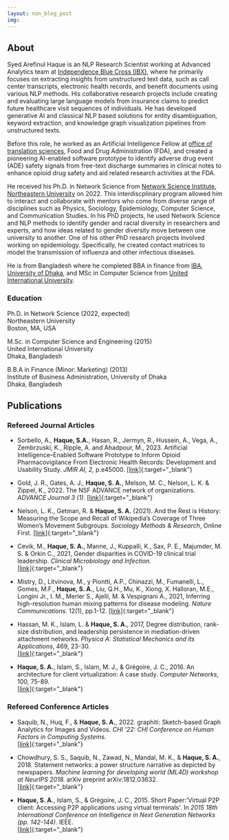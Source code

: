 ```yaml
---
layout: non_blog_post
img:
---
```


## About

Syed Arefinul Haque is an NLP Research Scientist working at Advanced Analytics team at [Independence Blue Cross (IBX)](https://www.ibx.com/), where he primarily focuses on extracting insights from unstructured text data, such as call center transcripts, electronic health records, and benefit documents using various NLP methods. His collaborative research projects include creating and evaluating large language models from insurance claims to predict future healthcare visit sequences of individuals. He has developed generative AI and classical NLP based solutions for entity disambiguation, keyword extraction, and knowledge graph visualization pipelines from unstructured texts.

Before this role, he worked as an Artificial Intelligence Fellow at [office of translation sciences](https://www.fda.gov/about-fda/center-drug-evaluation-and-research-cder/office-translational-sciences), Food and Drug Administration (FDA), and created a pioneering AI-enabled software prototype to identify adverse drug event (ADE) safety signals from free-text discharge summaries in clinical notes to enhance opioid drug safety and aid related research activities at the FDA.

He received his Ph.D. in Network Science from [Network Science Institute](https://www.networkscienceinstitute.org/phd), [Northeastern University](https://www.northeastern.edu/) on 2022. This interdiscplinary program allowed him to interact and collaborate with mentors who come from diverse range of disciplines such as Physics, Sociology, Epidemiology, Computer Science, and Communication Studies. In his PhD projects, he used Network Science and NLP methods to identify gender and racial diversity in researchers and experts, and how ideas related to gender diversity move between one university to another. One of his other PhD research projects involved working on epidemiology. Specifically, he created contact matrices to model the transmission of influenza and other infectious diseases.

He is from Bangladesh where he completed BBA in finance from [IBA](https://www.iba-du.edu/), [University of Dhaka](https://www.du.ac.bd/), and MSc in Computer Science from [United International University](http://www.uiu.ac.bd/).
 

### Education

Ph.D. in Network Science (2022, expected)  
Northeastern University  
Boston, MA, USA

M.Sc. in Computer Science and Engineering (2015)  
United International University  
Dhaka, Bangladesh

B.B.A in Finance (Minor: Marketing) (2013)  
Institute of Business Administration,
University of Dhaka  
Dhaka, Bangladesh

## Publications

<!---
### Pre-prints
-->

### Refereed Journal Articles
* Sorbello, A., **Haque, S.A.**, Hasan, R., Jermyn, R., Hussein, A., Vega, A., Zembrzuski, K., Ripple, A. and Ahadpour, M., 2023. Artificial Intelligence–Enabled Software Prototype to Inform Opioid Pharmacovigilance From Electronic Health Records: Development and Usability Study. *JMIR AI, 2,* p.e45000.
[[link]](https://doi.org/10.2196/45000){:target="_blank"} 

* Gold, J. R., Gates, A. J., **Haque, S. A.**, Melson, M. C., Nelson, L. K. &  Zippel, K., 2022. The NSF ADVANCE network of organizations. *ADVANCE Journal 3 (1)*. 
[[link]](https://doi.org/10.5399/osu/ADVJRNL.3.1.3){:target="_blank"} 

* Nelson, L. K., Getman, R. & **Haque, S. A.** (2021). And the Rest is History: Measuring the Scope and Recall of Wikipedia’s Coverage of Three Women’s Movement Subgroups. *Sociology Methods & Research*, Online First. 
[[link]](https://doi.org/10.1177/00491241211067514){:target="_blank"} 

* Cevik, M., **Haque, S. A.**, Manne, J., Kuppalli, K., Sax, P. E., Majumder, M. S. & Orkin C., 2021,  Gender disparities
in COVID-19 clinical trial leadership. *Clinical Microbiology and Infection.*  
[[link]](https://www.sciencedirect.com/science/article/pii/S1198743X20307850){:target="_blank"}

* Mistry, D., Litvinova, M., y Piontti, A.P., Chinazzi, M., Fumanelli, L., Gomes, M.F., **Haque, S. A.**, Liu, Q.H., Mu, K., Xiong, X.
Halloran, M.E., Longini Jr., I. M., Merler S., Ajelli, M. & Vespignani A., 2021,  Inferring high-resolution human mixing patterns for disease modeling. *Nature Communications.* 12(1), pp.1-12.
[[link]](https://www.nature.com/articles/s41467-020-20544-y){:target="_blank"}

* Hassan, M. K., Islam, L. & **Haque, S. A.**, 2017, Degree distribution, rank-size distribution, and leadership persistence in mediation-driven attachment networks. *Physica
A: Statistical Mechanics and its Applications*, 469, 23-30.  
[[link]](https://www.sciencedirect.com/science/article/pii/S0378437116308056){:target="_blank"}


* **Haque, S. A.**, Islam, S., Islam, M. J., & Grégoire, J. C., 2016. An architecture for client virtualization: A case study. *Computer Networks*, 100, 75-89.  
[[link]](https://www.sciencedirect.com/science/article/abs/pii/S1389128616300421){:target="_blank"}


### Refereed Conference Articles
* Saquib, N., Huq, F., & **Haque, S. A.**, 2022. graphiti: Sketch-based Graph Analytics for Images and Videos. *CHI '22: CHI Conference on Human Factors in Computing Systems.*  
[[link]](https://doi.org/10.1145/3491102.3501923){:target="_blank"}

* Chowdhury, S. S., Saquib, N., Zawad, N., Mandal, M. K., & **Haque, S. A.**, 2018. Statement networks: a power structure narrative as depicted by newspapers. *Machine learning for developing world (ML4D) workshop at NeurIPS 2018.* arXiv preprint arXiv:1812.03632.  
[[link]](https://arxiv.org/abs/1812.03632){:target="_blank"}

* **Haque, S. A.**, Islam, S., & Grégoire, J. C., 2015. Short Paper:'Virtual P2P client: Accessing P2P applications using virtual terminals'. In *2015 18th International Conference on Intelligence in Next Generation Networks (pp. 142-144)*. IEEE.  
[[link]](https://ieeexplore.ieee.org/abstract/document/7073821){:target="_blank"}
<!--
 [research](/pages/research.html)
-->
